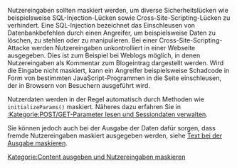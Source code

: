 
Nutzereingaben sollten maskiert werden, um diverse Sicherheitslücken wie beispielsweise SQL-Injection-Lücken sowie Cross-Site-Scripting-Lücken zu verhindert. Eine SQL-Injection bezeichnet das Einschleusen von Datenbankbefehlen durch einen Angreifer, um beispielsweise Daten zu löschen, zu stehlen oder zu manipulieren. Bei einer Cross-Site-Scripting-Attacke werden Nutzereingaben unkontrolliert in einer Webseite ausgegeben. Dies ist zum Beispiel bei Weblogs möglich, in denen Nutzereingaben als Kommentar zum Blogeintrag dargestellt werden. Wird die Eingabe nicht maskiert, kann ein Angreifer beispielsweise Schadcode in Form von bestimmten JavaScript-Programmen in die Seite einschleusen, der in Browsern von Besuchern ausgeführt wird.

Nutzerdaten werden in der Regel automatisch durch Methoden wie `initializeParams()` maskiert. Näheres dazu erfahren Sie in [:Kategorie:POST/GET-Parameter lesen und Sessiondaten verwalten](/:export_de/Kategorie:POST/GET-Parameter_lesen_und_Sessiondaten_verwalten.md).

Sie können jedoch auch bei der Ausgabe der Daten dafür sorgen, dass fremde Nutzereingaben maskiert ausgegeben werden, siehe [Text bei der Ausgabe maskieren](/Text_bei_der_Ausgabe_maskieren.md).

[Kategorie:Content ausgeben und Nutzereingaben maskieren](export_de/Kategorie:Content_ausgeben_und_Nutzereingaben_maskieren.md)